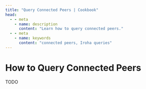 ```yaml
---
title: "Query Connected Peers | Cookbook"
head:
  - - meta
    - name: description
      content: "Learn how to query connected peers."
  - - meta
    - name: keywords
      content: "connected peers, Iroha queries"
---
```


# How to Query Connected Peers

TODO